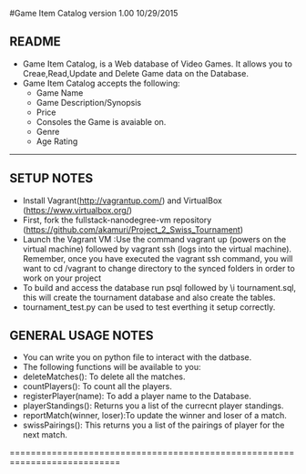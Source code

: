 #Game Item Catalog version 1.00  10/29/2015

README
------
- Game Item Catalog, is a Web database of Video Games. It allows you to Creae,Read,Update and Delete Game data on the Database. 
- Game Item Catalog accepts the following:
  - Game Name 
  - Game Description/Synopsis
  - Price 
  - Consoles the Game is avaiable on.
  - Genre 
  - Age Rating
----------------------------------------------------------------------------

SETUP NOTES
-----------
- Install Vagrant(http://vagrantup.com/) and VirtualBox (https://www.virtualbox.org/)
- First, fork the fullstack-nanodegree-vm repository (https://github.com/akamuri/Project_2_Swiss_Tournament)
- Launch the Vagrant VM :Use the command vagrant up (powers on the virtual machine) followed by vagrant ssh (logs into the virtual machine). Remember, once you have executed the vagrant ssh command, you will want to cd /vagrant to change directory to the synced folders in order to work on your project
- To build and access the database run psql followed by \i tournament.sql, this will create the tournament database and also create the tables. 
- tournament_test.py can be used to test everthing it setup correctly.

GENERAL USAGE NOTES
-------------------
- You can write you on python file to interact with the datbase.
- The following functions will be available to you:
- deleteMatches(): To delete all the matches. 
- countPlayers(): To count all the players.
- registerPlayer(name): To add a player name to the Database. 
- playerStandings(): Returns you a list of the currecnt player standings.
- reportMatch(winner, loser):To update the winner and loser of a match.
- swissPairings(): This returns you a list of the pairings of player for the next match.


===========================================================================
